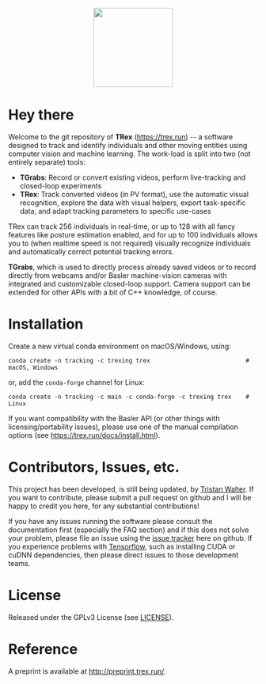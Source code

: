 <p align="center"><img src="https://github.com/mooch443/trex/blob/master/images/Icon1024.png" width="160px"></p>

# Hey there

Welcome to the git repository of **TRex** (https://trex.run) -- a software designed to track and identify individuals and other moving entities using computer vision and machine learning. The work-load is split into two (not entirely separate) tools:

* **TGrabs**: Record or convert existing videos, perform live-tracking and closed-loop experiments
* **TRex**: Track converted videos (in PV format), use the automatic visual recognition, explore the data with visual helpers, export task-specific data, and adapt tracking parameters to specific use-cases

TRex can track 256 individuals in real-time, or up to 128 with all fancy features like posture estimation enabled, and for up to 100 individuals allows you to 
(when realtime speed is not required) visually recognize individuals and automatically correct potential tracking errors.

**TGrabs**, which is used to directly process already saved videos or to record directly from webcams and/or Basler machine-vision cameras with integrated and customizable closed-loop support. Camera support can be extended for other APIs with a bit of C++ knowledge, of course.

# Installation

Create a new virtual conda environment on macOS/Windows, using:

```
conda create -n tracking -c trexing trex                           # macOS, Windows
```
or, add the `conda-forge` channel for Linux:
```
conda create -n tracking -c main -c conda-forge -c trexing trex    # Linux
```

If you want compatibility with the Basler API (or other things with licensing/portability issues), please 
use one of the manual compilation options (see https://trex.run/docs/install.html).

# Contributors, Issues, etc.

This project has been developed, is still being updated, by [Tristan Walter](http://moochm.de).
If you want to contribute, please submit a pull request on github and I will be happy to credit you here, for any substantial contributions!

If you have any issues running the software please consult the documentation first (especially the FAQ section) 
and if this does not solve your problem, please file an issue using the [issue tracker](https://github.com/mooch443/trex/issues) here on github. 
If you experience problems with [Tensorflow](https://tensorflow.org), such as installing CUDA or cuDNN dependencies, then please direct issues to those development teams.

# License

Released under the GPLv3 License (see [LICENSE](https://github.com/mooch443/trex/blob/master/LICENSE)).

# Reference

A preprint is available at http://preprint.trex.run/.
